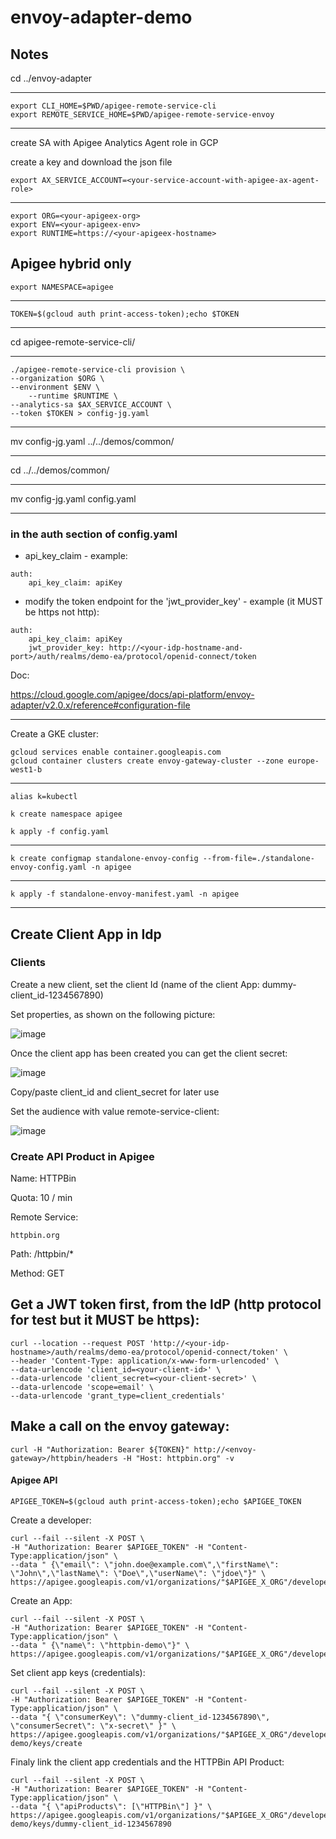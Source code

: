 # envoy-adapter-demo

## Notes

cd ../envoy-adapter

---

	export CLI_HOME=$PWD/apigee-remote-service-cli
	export REMOTE_SERVICE_HOME=$PWD/apigee-remote-service-envoy

---

create SA with Apigee Analytics Agent role in GCP

create a key and download the json file

	export AX_SERVICE_ACCOUNT=<your-service-account-with-apigee-ax-agent-role>

---

	export ORG=<your-apigeex-org>
	export ENV=<your-apigeex-env>
	export RUNTIME=https://<your-apigeex-hostname>

## Apigee hybrid only

	export NAMESPACE=apigee 

---

	TOKEN=$(gcloud auth print-access-token);echo $TOKEN

---

cd apigee-remote-service-cli/

---

	./apigee-remote-service-cli provision \
	--organization $ORG \
	--environment $ENV \
     	--runtime $RUNTIME \
	--analytics-sa $AX_SERVICE_ACCOUNT \
	--token $TOKEN > config-jg.yaml

---

mv config-jg.yaml ../../demos/common/

---

cd ../../demos/common/

---

mv config-jg.yaml config.yaml

---

### in the auth section of config.yaml

+ api_key_claim - example:

```
auth:
    api_key_claim: apiKey
```

+ modify the token endpoint for the 'jwt_provider_key' - example (it MUST be https not http):

```
auth:
    api_key_claim: apiKey
    jwt_provider_key: http://<your-idp-hostname-and-port>/auth/realms/demo-ea/protocol/openid-connect/token
```

Doc:

https://cloud.google.com/apigee/docs/api-platform/envoy-adapter/v2.0.x/reference#configuration-file

---

Create a GKE cluster:

	gcloud services enable container.googleapis.com
	gcloud container clusters create envoy-gateway-cluster --zone europe-west1-b

---

	alias k=kubectl

	k create namespace apigee

	k apply -f config.yaml

---

	k create configmap standalone-envoy-config --from-file=./standalone-envoy-config.yaml -n apigee

---

	k apply -f standalone-envoy-manifest.yaml -n apigee

---

## Create Client App in Idp

### Clients

Create a new client, set the client Id (name of the client App: dummy-client_id-1234567890)

Set properties, as shown on the following picture:

![image](./pictures/client.png)

Once the client app has been created you can get the client secret:

![image](./pictures/credentials.png) 

Copy/paste client_id and client_secret for later use

Set the audience with value remote-service-client:

![image](./pictures/audience.png)

### Create API Product in Apigee

Name: HTTPBin

Quota: 10 / min

Remote Service:

	httpbin.org

Path:
	/httpbin/*

Method:
	GET
	
## Get a JWT token first, from the IdP (http protocol for test but it MUST be  https):

	curl --location --request POST 'http://<your-idp-hostname>/auth/realms/demo-ea/protocol/openid-connect/token' \
	--header 'Content-Type: application/x-www-form-urlencoded' \
	--data-urlencode 'client_id=<your-client-id>' \
	--data-urlencode 'client_secret=<your-client-secret>' \
	--data-urlencode 'scope=email' \
	--data-urlencode 'grant_type=client_credentials'

## Make a call on the envoy gateway:

	curl -H "Authorization: Bearer ${TOKEN}" http://<envoy-gateway>/httpbin/headers -H "Host: httpbin.org" -v

#### Apigee API

	APIGEE_TOKEN=$(gcloud auth print-access-token);echo $APIGEE_TOKEN

Create a developer:

	curl --fail --silent -X POST \
	-H "Authorization: Bearer $APIGEE_TOKEN" -H "Content-Type:application/json" \
	--data " {\"email\": \"john.doe@example.com\",\"firstName\": \"John\",\"lastName\": \"Doe\",\"userName\": \"jdoe\"}" \
	https://apigee.googleapis.com/v1/organizations/"$APIGEE_X_ORG"/developers

Create an App:

	curl --fail --silent -X POST \
	-H "Authorization: Bearer $APIGEE_TOKEN" -H "Content-Type:application/json" \
	--data " {\"name\": \"httpbin-demo\"}" \
	https://apigee.googleapis.com/v1/organizations/"$APIGEE_X_ORG"/developers/john.doe@example.com/apps

Set client app keys (credentials):

	curl --fail --silent -X POST \
	-H "Authorization: Bearer $APIGEE_TOKEN" -H "Content-Type:application/json" \
	--data "{ \"consumerKey\": \"dummy-client_id-1234567890\", \"consumerSecret\": \"x-secret\" }" \
	https://apigee.googleapis.com/v1/organizations/"$APIGEE_X_ORG"/developers/john.doe@example.com/apps/httpbin-demo/keys/create

Finaly link the client app credentials and the HTTPBin API Product:

	curl --fail --silent -X POST \
	-H "Authorization: Bearer $APIGEE_TOKEN" -H "Content-Type:application/json" \
	--data "{ \"apiProducts\": [\"HTTPBin\"] }" \
	https://apigee.googleapis.com/v1/organizations/"$APIGEE_X_ORG"/developers/john.doe@example.com/apps/httpbin-demo/keys/dummy-client_id-1234567890



